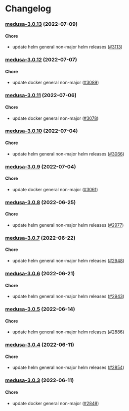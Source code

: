 # Changelog<br>


<a name="medusa-3.0.13"></a>
### [medusa-3.0.13](https://github.com/truecharts/apps/compare/medusa-3.0.12...medusa-3.0.13) (2022-07-09)

#### Chore

* update helm general non-major helm releases ([#3113](https://github.com/truecharts/apps/issues/3113))



<a name="medusa-3.0.12"></a>
### [medusa-3.0.12](https://github.com/truecharts/apps/compare/medusa-3.0.11...medusa-3.0.12) (2022-07-07)

#### Chore

* update docker general non-major ([#3089](https://github.com/truecharts/apps/issues/3089))



<a name="medusa-3.0.11"></a>
### [medusa-3.0.11](https://github.com/truecharts/apps/compare/medusa-3.0.10...medusa-3.0.11) (2022-07-06)

#### Chore

* update docker general non-major ([#3078](https://github.com/truecharts/apps/issues/3078))



<a name="medusa-3.0.10"></a>
### [medusa-3.0.10](https://github.com/truecharts/apps/compare/medusa-3.0.9...medusa-3.0.10) (2022-07-04)

#### Chore

* update helm general non-major helm releases ([#3066](https://github.com/truecharts/apps/issues/3066))



<a name="medusa-3.0.9"></a>
### [medusa-3.0.9](https://github.com/truecharts/apps/compare/medusa-3.0.8...medusa-3.0.9) (2022-07-04)

#### Chore

* update docker general non-major ([#3061](https://github.com/truecharts/apps/issues/3061))



<a name="medusa-3.0.8"></a>
### [medusa-3.0.8](https://github.com/truecharts/apps/compare/medusa-3.0.7...medusa-3.0.8) (2022-06-25)

#### Chore

* update helm general non-major helm releases ([#2977](https://github.com/truecharts/apps/issues/2977))



<a name="medusa-3.0.7"></a>
### [medusa-3.0.7](https://github.com/truecharts/apps/compare/medusa-3.0.6...medusa-3.0.7) (2022-06-22)

#### Chore

* update helm general non-major helm releases ([#2948](https://github.com/truecharts/apps/issues/2948))



<a name="medusa-3.0.6"></a>
### [medusa-3.0.6](https://github.com/truecharts/apps/compare/medusa-3.0.5...medusa-3.0.6) (2022-06-21)

#### Chore

* update helm general non-major helm releases ([#2943](https://github.com/truecharts/apps/issues/2943))



<a name="medusa-3.0.5"></a>
### [medusa-3.0.5](https://github.com/truecharts/apps/compare/medusa-3.0.4...medusa-3.0.5) (2022-06-14)

#### Chore

* update helm general non-major helm releases ([#2886](https://github.com/truecharts/apps/issues/2886))



<a name="medusa-3.0.4"></a>
### [medusa-3.0.4](https://github.com/truecharts/apps/compare/medusa-3.0.3...medusa-3.0.4) (2022-06-11)

#### Chore

* update helm general non-major helm releases ([#2854](https://github.com/truecharts/apps/issues/2854))



<a name="medusa-3.0.3"></a>
### [medusa-3.0.3](https://github.com/truecharts/apps/compare/medusa-3.0.2...medusa-3.0.3) (2022-06-11)

#### Chore

* update docker general non-major ([#2848](https://github.com/truecharts/apps/issues/2848))
